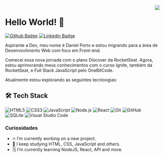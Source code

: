 <img align="right" src="https://raw.githubusercontent.com/gist/danporto/abdbf19f668468c15e3e9909c68ef9f1/raw/44ad12732125185e614df2fca70acea63a24951c/githubcard.svg"/>


<h1 align="left"> Hello World! 👋 </h1> 

[![Github Badge](https://img.shields.io/badge/GitHub-100000?style=for-the-badge&logo=github&logoColor=white&link=https://github.com/danporto)](https://github.com/danporto)
[![Linkedin Badge](https://img.shields.io/badge/LinkedIn-0077B5?style=for-the-badge&logo=linkedin&logoColor=white&Linkedin&logoColor=white&link=https://www.linkedin.com/in/daniel-porto-72a900211)](https://www.linkedin.com/in/daniel-porto-72a900211/)


Aspirante a Dev, meu nome é Daniel Porto e estou migrando para a área de Desenvovlimento Web com foco em Front-end.

Comecei essa nova jornada com o plano Discover da RocketSeat. Agora, estou aprimorando meus conhecimentos com o curso Ignite, também da RocketSeat, e Full Stack JavaScript pelo OneBitCode.

Atualmente estou explorando as seguintes tecnloogias:


<h2> 🛠 Tech Stack</h2>

![HTML5](https://img.shields.io/badge/HTML5-E34F26?style=for-the-badge&logo=html5&logoColor=white)
![CSS3](https://img.shields.io/badge/CSS3-1572B6?style=for-the-badge&logo=css3&logoColor=white)
![JavaScript](https://img.shields.io/badge/JavaScript-323330?style=for-the-badge&logo=javascript&logoColor=F7DF1E)
![Node.js](https://img.shields.io/badge/Node.js-1c212f?style=for-the-badge&logo=node.js)
![React](https://img.shields.io/badge/React-05122A?style=for-the-badge&logo=react&logoColor=react)
![Git](https://img.shields.io/badge/Git-252219?style=for-the-badge&logo=git&logoColor=git)
![GitHub](https://img.shields.io/badge/GitHub-252219?style=for-the-badge&logo=git&logoColor=github)
![SQLite](https://img.shields.io/badge/SQLite-262724?style=for-the-badge&logo=sqlite&logoColor=sqlite)
![Visual Studio Code](https://img.shields.io/badge/-Visual%20Studio%20Code-05122A?style=for-the-badge&logo=visual-studio-code&logoColor=007ACC)

<h3>Curiosidades</h3>

- 🔥 I’m currently working on a new project. 
- 📖 I keep studying HTML, CSS, JavaScript and others. 
- 🗒️ I’m currently learning NodeJS, React, API and more. 

<!---
danporto/danporto is a ✨ special ✨ repository because its `README.md` (this file) appears on your GitHub profile.
You can click the Preview link to take a look at your changes.
--->
